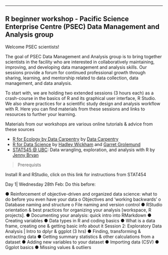 
---
R beginner workshop - Pacific Science Enterprise Centre (PSEC) Data Management and Analysis group
---


Welcome PSEC scientists!  


The goal of PSEC Data Management and Analysis group is to bring together scientists in the facility who are interested in collaboratively maintaining, improving, and developing data management and analysis skills. Our sessions provide a forum for continued professional growth through sharing, learning, and mentorship related to data collection, data management, and data analysis.

To start with, we are holding two extended sessions (3 hours each) as a crash-course in the basics of R and its graphical user interface, R Studio. We also share practices for a scientific study design and analysis workflow with R. Here you can find materials from these sessions and links to resources to further your learning.

Materials from our workshops are various online tutorials & advice from these sources

* [R for Ecology by Data Carpentry](http://www.datacarpentry.org/R-ecology-lesson/) by [Data Carpentry](http://www.datacarpentry.org/)
* [R for Data Science](http://r4ds.had.co.nz/introduction.html) by [Hadley Wickham](http://hadley.nz/) and [Garret Grolemund](https://www.datacamp.com/instructors/garrettgrolemund)
* [STAT545 @ UBC](http://stat545.com/): Data wrangling, exploration, and analysis with R by [Jenny Bryan](https://github.com/jennybc)


> Prerequists

Install R and RStudio, click on this link for instructions from STAT454

Day 1| Wednesday 28th Feb:
Do this before:

● Reinforcement of objective-driven and organized data science: what to do before you
even have your data
o Objectives and ‘working backwards’
o Database naming and structure
o File naming and version control
● RStudio orientation & best practices for organizing your analysis [workspace, R projects].
● Documenting your analysis: quick intro into RMarkdown
● Creating variables
● Data types in R and coding basics
● What is a data frame, creating one & getting basic info about it
Session 2: Exploratory Data Analysis | Intro to dplyr & ggplot (3 hrs)
● Finding, transforming & extracting data
● Getting summary statistics & other calculations from a dataset
● Adding new variables to your dataset
● Importing data (CSV)
● Ggplot basics
● Missing values & outliers